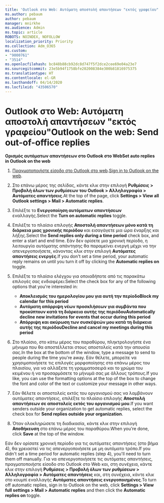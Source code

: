 ```yaml
---
title: 'Outlook στο Web: Αυτόματη αποστολή απαντήσεων "εκτός γραφείου"'
ms.author: pebaum
author: pebaum
manager: mnirkhe
ms.audience: Admin
ms.topic: article
ROBOTS: NOINDEX, NOFOLLOW
localization_priority: Priority
ms.collection: Adm_O365
ms.custom:
- "9000761"
- "3514"
ms.openlocfilehash: bc848b88cb92dc8d747f5f2dce2cee69e04a23e7
ms.sourcegitcommit: 23e5b94f1758bfe202008384e300b81816975375
ms.translationtype: HT
ms.contentlocale: el-GR
ms.lasthandoff: 04/14/2020
ms.locfileid: "43506570"
---
```

# <a name="outlook-on-the-web-send-out-of-office-replies"></a><span data-ttu-id="9b933-102">Outlook στο Web: Αυτόματη αποστολή απαντήσεων "εκτός γραφείου"</span><span class="sxs-lookup"><span data-stu-id="9b933-102">Outlook on the web: Send out-of-office replies</span></span>

<span data-ttu-id="9b933-103">**Ορισμός αυτόματων απαντήσεων στο Outlook στο Web**</span><span class="sxs-lookup"><span data-stu-id="9b933-103">**Set auto replies in Outlook on the web**</span></span>

1. <span data-ttu-id="9b933-104">[Πραγματοποιήστε είσοδο στο Outlook στο web](https://support.office.com/el-GR/article/how-to-sign-in-to-outlook-on-the-web-763fab4d-0138-4814-b450-37fc286bcb79).</span><span class="sxs-lookup"><span data-stu-id="9b933-104">[Sign in to Outlook on the web](https://support.office.com/el-GR/article/how-to-sign-in-to-outlook-on-the-web-763fab4d-0138-4814-b450-37fc286bcb79).</span></span>

2. <span data-ttu-id="9b933-105">Στο επάνω μέρος της σελίδας, κάντε κλικ στην επιλογή **Ρυθμίσεις > Προβολή όλων των ρυθμίσεων του Outlook > Αλληλογραφία > Αυτόματες απαντήσεις**.</span><span class="sxs-lookup"><span data-stu-id="9b933-105">At the top of the page, click **Settings > View all Outlook settings > Mail > Automatic replies**.</span></span>

3. <span data-ttu-id="9b933-106">Επιλέξτε το **Ενεργοποίηση αυτόματων απαντήσεων** εναλλαγής.</span><span class="sxs-lookup"><span data-stu-id="9b933-106">Select the **Turn on automatic replies** toggle.</span></span>

4. <span data-ttu-id="9b933-107">Επιλέξτε το πλαίσιο επιλογής **Αποστολή απαντήσεων μόνο κατά τη διάρκεια μιας χρονικής περιόδου** και εισαγάγετε μια ώρα έναρξης και λήξης.</span><span class="sxs-lookup"><span data-stu-id="9b933-107">Select the **Send replies only during a time period** check box, and enter a start and end time.</span></span> <span data-ttu-id="9b933-108">Εάν δεν ορίσετε μια χρονική περίοδο, η λειτουργία αυτόματης απάντησης θα παραμείνει ενεργή μέχρι να την απενεργοποιήσετε, κάνοντας κλικ στην επιλογή **Αυτόματες απαντήσεις ενεργές**.</span><span class="sxs-lookup"><span data-stu-id="9b933-108">If you don't set a time period, your automatic reply remains on until you turn it off by clicking the **Automatic replies on** toggle.</span></span>

5. <span data-ttu-id="9b933-109">Επιλέξτε το πλαίσιο ελέγχου για οποιαδήποτε από τις παρακάτω επιλογές σας ενδιαφέρει:</span><span class="sxs-lookup"><span data-stu-id="9b933-109">Select the check box for any of the following options that you're interested in:</span></span>
    - <span data-ttu-id="9b933-110">**Αποκλεισμός του ημερολογίου μου για αυτή την περίοδο**</span><span class="sxs-lookup"><span data-stu-id="9b933-110">**Block my calendar for this period**</span></span>
    - <span data-ttu-id="9b933-111">**Αυτόματη απόρριψη νέων προσκλήσεων για συμβάντα που προκύπτουν κατά τη διάρκεια αυτής της περιόδου**</span><span class="sxs-lookup"><span data-stu-id="9b933-111">**Automatically decline new invitations for events that occur during this period**</span></span>
    - <span data-ttu-id="9b933-112">**Απόρριψη και ακύρωση των συσκέψεών μου κατά τη διάρκεια αυτής της περιόδου**</span><span class="sxs-lookup"><span data-stu-id="9b933-112">**Decline and cancel my meetings during this period**</span></span>

6. <span data-ttu-id="9b933-113">Στο πλαίσιο, στο κάτω μέρος του παραθύρου, πληκτρολογήστε ένα μήνυμα που θα αποστέλλεται στους αποστολείς κατά την απουσία σας.</span><span class="sxs-lookup"><span data-stu-id="9b933-113">In the box at the bottom of the window, type a message to send to people during the time you're away.</span></span> <span data-ttu-id="9b933-114">Εάν θέλετε, μπορείτε να χρησιμοποιήσετε τις επιλογές μορφοποίησης στο επάνω μέρος του πλαισίου, για να αλλάξετε τη γραμματοσειρά και το χρώμα του κειμένου ή να προσαρμόσετε το μήνυμά σας με άλλους τρόπους.</span><span class="sxs-lookup"><span data-stu-id="9b933-114">If you like, you can use the formatting options at the top of the box to change the font and color of the text or customize your message in other ways.</span></span>

7. <span data-ttu-id="9b933-115">Εάν θέλετε οι αποστολείς εκτός του οργανισμού σας να λαμβάνουν αυτόματες απαντήσεις, επιλέξτε το πλαίσιο επιλογής **Αποστολή απαντήσεων σε αποστολείς εκτός του οργανισμού μου**.</span><span class="sxs-lookup"><span data-stu-id="9b933-115">If you want senders outside your organization to get automatic replies, select the check box for **Send replies outside your organization**.</span></span>

8. <span data-ttu-id="9b933-116">Όταν ολοκληρώσετε τη διαδικασία, κάντε κλικ στην επιλογή **Αποθήκευση** στο επάνω μέρος του παραθύρου.</span><span class="sxs-lookup"><span data-stu-id="9b933-116">When you're done, click **Save** at the top of the window.</span></span>

<span data-ttu-id="9b933-117">Εάν δεν ορίσατε χρονική περίοδο για τις αυτόματες απαντήσεις (στο βήμα 4), θα χρειαστεί να τις απενεργοποιήσετε με μη αυτόματο τρόπο.</span><span class="sxs-lookup"><span data-stu-id="9b933-117">If you didn't set a time period for automatic replies (step 4), you'll need to turn them off manually.</span></span> <span data-ttu-id="9b933-118">Για να απενεργοποιήσετε τις αυτόματες απαντήσεις, πραγματοποιήστε είσοδο στο Outlook στο Web και, στη συνέχεια, κάντε κλικ στην επιλογή **Ρυθμίσεις > Προβολή όλων των ρυθμίσεων > Αλληλογραφία > Αυτόματες απαντήσεις** και, στη συνέχεια, κάντε κλικ στο κουμπί εναλλαγής **Αυτόματες απαντήσεις ενεργοποιημένες**.</span><span class="sxs-lookup"><span data-stu-id="9b933-118">To turn off automatic replies, sign in to Outlook on the web, click **Settings > View full settings > Mail > Automatic replies** and then click the **Automatic replies on** toggle.</span></span>
